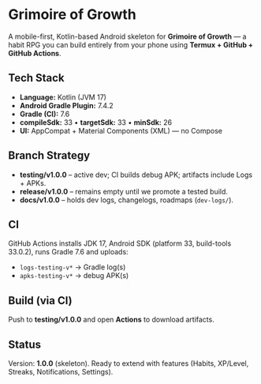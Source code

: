 # Grimoire of Growth

A mobile-first, Kotlin-based Android skeleton for **Grimoire of Growth** — a habit RPG you can build entirely from your phone using **Termux + GitHub + GitHub Actions**.

## Tech Stack
- **Language:** Kotlin (JVM 17)  
- **Android Gradle Plugin:** 7.4.2  
- **Gradle (CI):** 7.6  
- **compileSdk:** 33 • **targetSdk:** 33 • **minSdk:** 26  
- **UI:** AppCompat + Material Components (XML) — no Compose

## Branch Strategy
- **testing/v1.0.0** – active dev; CI builds debug APK; artifacts include Logs + APKs.  
- **release/v1.0.0** – remains empty until we promote a tested build.  
- **docs/v1.0.0** – holds dev logs, changelogs, roadmaps (`dev-logs/`).

## CI
GitHub Actions installs JDK 17, Android SDK (platform 33, build-tools 33.0.2), runs Gradle 7.6 and uploads:
- `logs-testing-v*` → Gradle log(s)
- `apks-testing-v*` → debug APK(s)

## Build (via CI)
Push to **testing/v1.0.0** and open **Actions** to download artifacts.

## Status
Version: **1.0.0** (skeleton). Ready to extend with features (Habits, XP/Level, Streaks, Notifications, Settings).
